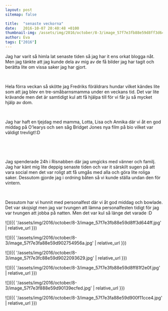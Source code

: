```yaml
---
layout: post
sitemap: false

title:  "senaste veckorna"
date:   2016-10-07 20:40:48 +0100
thumbnail-img: /assets/img/2016/october/8-3/image_57f7e3fb88e59d8ff3d644ff.jpg
author: Eva
tags: ["2016"]
---
```


Jag har varit så himla lat senaste tiden så jag har it ens orkat blogga nåt. Men jag tänkte att jag kunde dela av mig av de få bilder jag har tagit och berätta lite om vissa saker jag har gjort.




 




Hela förra veckan så skötte jag Fredriks föräldrars hundar vilket kändes lite som att jag blev en tre-småbarnsmamma under en veckans tid. Det var lite krävande men det är samtidigt kul att få hjälpa till för vi får ju så mycket hjälp av dom. 
















 




Jag har haft en tjejdag med mamma, Lotta, Lisa och Annika där vi åt en god middag på O'learys och sen såg Bridget Jones nya film på bio vilket var väldigt trevligt!:D










 










 




Jag spenderade 24h i Risnabben där jag umgicks med vänner och familj. Jag har känt mig lite deppig senaste tiden och var it särskilt sugen på att vara social men det var roligt att få umgås med alla och göra lite roliga saker. Dessutom gjorde jag i ordning båten så vi kunde ställa undan den för vintern. 
















 




Dessutom har vi hunnit med personalfest där vi åt god middag och bowlade. Det var skojsigt men jag var tvungen att lämna personalfesten tidigt för jag var tvungen att jobba på natten. Men det var kul så länge det varade :D

![]({{ '/assets/img/2016/october/8-3/image_57f7e3fb88e59d8ff3d644ff.jpg'  | relative_url }})

![]({{ '/assets/img/2016/october/8-3/image_57f7e3fa88e59d902754956a.jpg'  | relative_url }})

![]({{ '/assets/img/2016/october/8-3/image_57f7e3fc88e59d9022093629.jpg'  | relative_url }})

![]({{ '/assets/img/2016/october/8-3/image_57f7e3fb88e59d8ff81f2e0f.jpg'  | relative_url }})

![]({{ '/assets/img/2016/october/8-3/image_57f7e3f888e59d90139ecfed.jpg'  | relative_url }})

![]({{ '/assets/img/2016/october/8-3/image_57f7e3fa88e59d900f11cce4.jpg'  | relative_url }})

